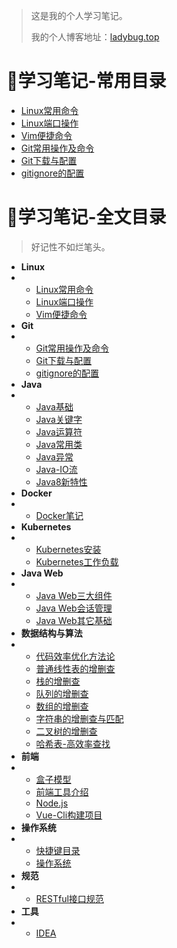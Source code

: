 > 这是我的个人学习笔记。
>
> 我的个人博客地址：<a href="https://ladybug.top" target="_blank">ladybug.top</a>

# :triangular_flag_on_post:学习笔记-常用目录

* [Linux常用命令](计算机基础/Linux/Linux常用命令)
* [Linux端口操作](计算机基础/Linux/Linux端口操作)
* [Vim便捷命令](计算机基础/Linux/Vim便捷命令)
* [Git常用操作及命令](其它/编码实践/Git/Git常用命令)
* [Git下载与配置](其它/编码实践/Git/Git下载和配置)
* [gitignore的配置](其它/编码实践/Git/gitignore的配置)

# :house_with_garden:学习笔记-全文目录

> 好记性不如烂笔头。

* **Linux**
* * [Linux常用命令](计算机基础/Linux/Linux常用命令)
  * [Linux端口操作](计算机基础/Linux/Linux端口操作)
  * [Vim便捷命令](计算机基础/Linux/Vim便捷命令)
* **Git**
* * [Git常用操作及命令](其它/编码实践/Git/Git常用命令)
  * [Git下载与配置](其它/编码实践/Git/Git下载和配置)
  * [gitignore的配置](其它/编码实践/Git/gitignore的配置)
* **Java**
* * [Java基础](Java/Java基础/Java基础)
  * [Java关键字](Java/Java基础/Java关键字)
  * [Java运算符](Java/Java基础/Java运算符)
  * [Java常用类](Java/Java基础/Java常用类)
  * [Java异常](Java/Java基础/Java异常)
  * [Java-IO流](Java/Java基础/IO流)
  * [Java8新特性](Java/Java基础/Java8新特性)
* **Docker**
* * [Docker笔记](其它/编码实践/Docker/Docker笔记)
* **Kubernetes**
* * [Kubernetes安装](其它/编码实践/Kubernetes/Kubernetes安装)
  * [Kubernetes工作负载](其它/编码实践/Kubernetes/K8S工作负载)
* **Java Web**
* * [Java Web三大组件](Java/JavaWeb/JavaWeb三大组件)
  * [Java Web会话管理](Java/JavaWeb/JavaWeb会话管理)
  * [Java Web其它基础](Java/JavaWeb/JavaWeb其它基础知识)
* **数据结构与算法**
* * [代码效率优化方法论](数据结构与算法/基础/代码效率优化方法论)
  * [普通线性表的增删查](数据结构与算法/基础/普通线性表的增删查)
  * [栈的增删查](数据结构与算法/基础/栈的增删查)
  * [队列的增删查](数据结构与算法/基础/队列的增删查)
  * [数组的增删查](数据结构与算法/基础/数组的增删查)
  * [字符串的增删查与匹配](数据结构与算法/基础/字符串增删查与匹配)
  * [二叉树的增删查](数据结构与算法/基础/二叉树的增删查)
  * [哈希表-高效率查找](数据结构与算法/基础/哈希表-高效率查找)
* **前端**
* * [盒子模型](前端/盒子模型)
  * [前端工具介绍](前端/基础工具介绍)
  * [Node.js](前端/nodeJS)
  * [Vue-Cli构建项目](前端/vue-cli构建项目)
* **操作系统**
* * [快捷键目录](计算机基础/操作系统基础/快捷键目录)
  * [操作系统](计算机基础/操作系统基础/操作系统)
* **规范**
* * [RESTful接口规范](其它/编码实践/规范/RESTful接口规范)
* **工具**
* * [IDEA](其它/编码实践/工具/IDEA)